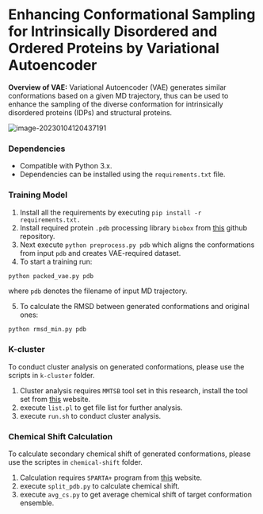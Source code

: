 # Enhancing Conformational Sampling for Intrinsically Disordered and Ordered Proteins by Variational Autoencoder

**Overview of VAE:** Variational Autoencoder (VAE) generates similar conformations based on a given MD trajectory, thus can be used to enhance the sampling of the diverse conformation for intrinsically disordered proteins (IDPs) and structural proteins.

![image-20230104120437191](C:\Users\Lenovo\AppData\Roaming\Typora\typora-user-images\image-20230104120437191.png)

### Dependencies

- Compatible with Python 3.x.
- Dependencies can be installed using the `requirements.txt` file.

### Training Model

1. Install all the requirements by executing `pip install -r requirements.txt.`
2. Install required protein `.pdb` processing library `biobox` from [this](https://github.com/Degiacomi-Lab/biobox) github repository.
3. Next execute `python preprocess.py pdb` which aligns the conformations from input `pdb` and creates VAE-required dataset.
4. To start a training run:

```bash
python packed_vae.py pdb
```

where `pdb` denotes the filename of input MD trajectory.

5. To calculate the RMSD between generated conformations and original ones:

```shell
python rmsd_min.py pdb
```

### K-cluster

To conduct cluster analysis on generated conformations, please use the scripts in `k-cluster` folder.

1. Cluster analysis requires `MMTSB` tool set in this research, install the tool set from [this](https://mmtsb.org/) website.
2. execute `list.pl` to get file list for further analysis.
3. execute `run.sh` to conduct cluster analysis.

### Chemical Shift Calculation

To calculate secondary chemical shift of generated conformations, please use the scriptes in `chemical-shift` folder.

1. Calculation requires `SPARTA+` program from [this](https://spin.niddk.nih.gov/bax/software/SPARTA+/) website.
2. execute `split_pdb.py` to calculate chemical shift.
3. execute `avg_cs.py` to get average chemical shift of target conformation ensemble.


